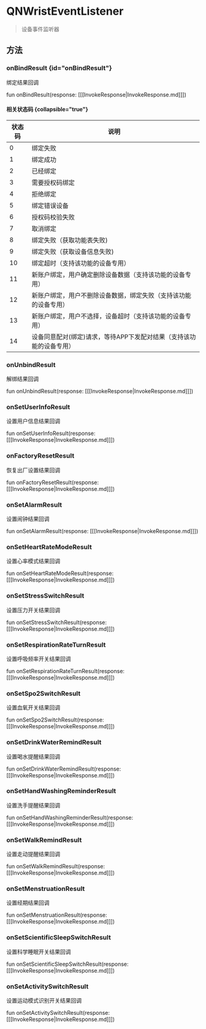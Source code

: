 <show-structure depth="2"/>

# QNWristEventListener

> 设备事件监听器

## 方法

### onBindResult {id="onBindResult"}

绑定结果回调

<code-block lang="Kotlin">
    fun onBindResult(response: [[[InvokeResponse|InvokeResponse.md]]])
</code-block>

#### 相关状态码 {collapsible="true"}

| 状态码 | 说明                                   |
|-----|--------------------------------------|
| 0   | 绑定失败                                 |
| 1   | 绑定成功                                 |
| 2   | 已经绑定                                 |
| 3   | 需要授权码绑定                              |
| 4   | 拒绝绑定                                 |
| 5   | 绑定错误设备                               |
| 6   | 授权码校验失败                              |
| 7   | 取消绑定                                 |
| 8   | 绑定失败（获取功能表失败)                        |
| 9   | 绑定失败（获取设备信息失败)                       |
| 10  | 绑定超时（支持该功能的设备专用）                     |
| 11  | 新账户绑定，用户确定删除设备数据（支持该功能的设备专用）         |
| 12  | 新账户绑定，用户不删除设备数据，绑定失败（支持该功能的设备专用）     |
| 13  | 新账户绑定，用户不选择，设备超时（支持该功能的设备专用）         |
| 14  | 设备同意配对(绑定)请求，等待APP下发配对结果（支持该功能的设备专用） |

### onUnbindResult

解绑结果回调

<code-block lang="Kotlin">
    fun onUnbindResult(response: [[[InvokeResponse|InvokeResponse.md]]])
</code-block>

### onSetUserInfoResult

设置用户信息结果回调

<code-block lang="Kotlin">
    fun onSetUserInfoResult(response: [[[InvokeResponse|InvokeResponse.md]]])
</code-block>

### onFactoryResetResult

恢复出厂设置结果回调

<code-block lang="Kotlin">
    fun onFactoryResetResult(response: [[[InvokeResponse|InvokeResponse.md]]])
</code-block>

### onSetAlarmResult

设置闹钟结果回调

<code-block lang="Kotlin">
    fun onSetAlarmResult(response: [[[InvokeResponse|InvokeResponse.md]]])
</code-block>

### onSetHeartRateModeResult

设置心率模式结果回调

<code-block lang="Kotlin">
    fun onSetHeartRateModeResult(response: [[[InvokeResponse|InvokeResponse.md]]])
</code-block>

### onSetStressSwitchResult

设置压力开关结果回调

<code-block lang="Kotlin">
    fun onSetStressSwitchResult(response: [[[InvokeResponse|InvokeResponse.md]]])
</code-block>

### onSetRespirationRateTurnResult

设置呼吸频率开关结果回调

<code-block lang="Kotlin">
    fun onSetRespirationRateTurnResult(response: [[[InvokeResponse|InvokeResponse.md]]])
</code-block>

### onSetSpo2SwitchResult

设置血氧开关结果回调

<code-block lang="Kotlin">
    fun onSetSpo2SwitchResult(response: [[[InvokeResponse|InvokeResponse.md]]])
</code-block>

### onSetDrinkWaterRemindResult

设置喝水提醒结果回调

<code-block lang="Kotlin">
    fun onSetDrinkWaterRemindResult(response: [[[InvokeResponse|InvokeResponse.md]]])
</code-block>

### onSetHandWashingReminderResult

设置洗手提醒结果回调

<code-block lang="Kotlin">
    fun onSetHandWashingReminderResult(response: [[[InvokeResponse|InvokeResponse.md]]])
</code-block>

### onSetWalkRemindResult

设置走动提醒结果回调

<code-block lang="Kotlin">
    fun onSetWalkRemindResult(response: [[[InvokeResponse|InvokeResponse.md]]])
</code-block>

### onSetMenstruationResult

设置经期结果回调

<code-block lang="Kotlin">
    fun onSetMenstruationResult(response: [[[InvokeResponse|InvokeResponse.md]]])
</code-block>

### onSetScientificSleepSwitchResult

设置科学睡眠开关结果回调

<code-block lang="Kotlin">
    fun onSetScientificSleepSwitchResult(response: [[[InvokeResponse|InvokeResponse.md]]])
</code-block>

### onSetActivitySwitchResult

设置运动模式识别开关结果回调

<code-block lang="Kotlin">
    fun onSetActivitySwitchResult(response: [[[InvokeResponse|InvokeResponse.md]]])
</code-block>
